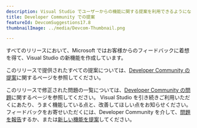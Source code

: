 ```yaml
---
description: Visual Studio でユーザーからの機能に関する提案を利用できるようになりました。
title: Developer Community での提案
featureId: DevcomSuggestions17.8
thumbnailImage: ../media/Devcom-Thumbnail.png

---
```



すべてのリリースにおいて、Microsoft ではお客様からのフィードバックに着想を得て、Visual Studio の新機能を作成しています。

このリリースで提供されたすべての提案については、[Developer Community の提案](https://developercommunity.visualstudio.com/VisualStudio?q=%5BFixed+In%3A+Visual+Studio+2022+version+17.8+Preview+2%5D&ftype=idea)に関するページを参照してください。

このリリースで修正された問題の一覧については、[Developer Community の問題](https://developercommunity.visualstudio.com/VisualStudio?q=%5BFixed+In%3A+Visual+Studio+2022+version+17.8+Preview+2%5D&ftype=problem)に関するページを参照してください。
Visual Studio を引き続きご利用いただくにあたり、うまく機能している点と、改善してほしい点をお知らせください。 フィードバックをお寄せいただくには、Developer Community を介して、[問題を報告](https://learn.microsoft.com/visualstudio/ide/how-to-report-a-problem-with-visual-studio)するか、または[新しい機能を提案](https://developercommunity.visualstudio.com/VisualStudio/suggest)してください。
